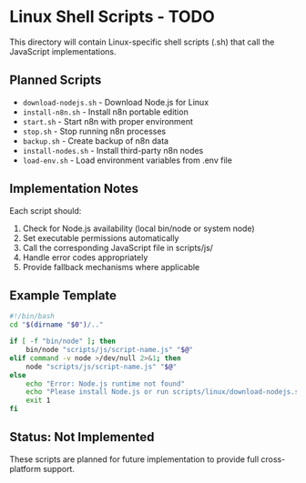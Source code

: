 # Linux Shell Scripts - TODO

This directory will contain Linux-specific shell scripts (.sh) that call the JavaScript implementations.

## Planned Scripts

- `download-nodejs.sh` - Download Node.js for Linux
- `install-n8n.sh` - Install n8n portable edition
- `start.sh` - Start n8n with proper environment
- `stop.sh` - Stop running n8n processes
- `backup.sh` - Create backup of n8n data
- `install-nodes.sh` - Install third-party n8n nodes
- `load-env.sh` - Load environment variables from .env file

## Implementation Notes

Each script should:
1. Check for Node.js availability (local bin/node or system node)
2. Set executable permissions automatically
3. Call the corresponding JavaScript file in scripts/js/
4. Handle error codes appropriately
5. Provide fallback mechanisms where applicable

## Example Template

```bash
#!/bin/bash
cd "$(dirname "$0")/.."

if [ -f "bin/node" ]; then
    bin/node "scripts/js/script-name.js" "$@"
elif command -v node >/dev/null 2>&1; then
    node "scripts/js/script-name.js" "$@"
else
    echo "Error: Node.js runtime not found"
    echo "Please install Node.js or run scripts/linux/download-nodejs.sh"
    exit 1
fi
```

## Status: Not Implemented

These scripts are planned for future implementation to provide full cross-platform support.